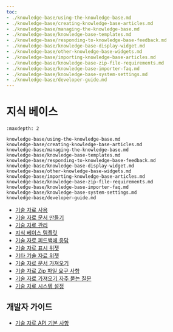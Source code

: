```yaml
---
toc:
- ./knowledge-base/using-the-knowledge-base.md
- ./knowledge-base/creating-knowledge-base-articles.md
- ./knowledge-base/managing-the-knowledge-base.md
- ./knowledge-base/knowledge-base-templates.md
- ./knowledge-base/responding-to-knowledge-base-feedback.md
- ./knowledge-base/knowledge-base-display-widget.md
- ./knowledge-base/other-knowledge-base-widgets.md
- ./knowledge-base/importing-knowledge-base-articles.md
- ./knowledge-base/knowledge-base-zip-file-requirements.md
- ./knowledge-base/knowledge-base-importer-faq.md
- ./knowledge-base/knowledge-base-system-settings.md
- ./knowledge-base/developer-guide.md
---
```

# 지식 베이스

```{toctree}
:maxdepth: 2

knowledge-base/using-the-knowledge-base.md
knowledge-base/creating-knowledge-base-articles.md
knowledge-base/managing-the-knowledge-base.md
knowledge-base/knowledge-base-templates.md
knowledge-base/responding-to-knowledge-base-feedback.md
knowledge-base/knowledge-base-display-widget.md
knowledge-base/other-knowledge-base-widgets.md
knowledge-base/importing-knowledge-base-articles.md
knowledge-base/knowledge-base-zip-file-requirements.md
knowledge-base/knowledge-base-importer-faq.md
knowledge-base/knowledge-base-system-settings.md
knowledge-base/developer-guide.md
```

* [기술 자료 사용](./knowledge-base/using-the-knowledge-base.md)
* [기술 자료 문서 만들기](./knowledge-base/creating-knowledge-base-articles.md)
* [기술 자료 관리](./knowledge-base/managing-the-knowledge-base.md)
* [지식 베이스 템플릿](./knowledge-base/knowledge-base-templates.md)
* [기술 자료 피드백에 응답](./knowledge-base/responding-to-knowledge-base-feedback.md)
* [기술 자료 표시 위젯](./knowledge-base/knowledge-base-display-widget.md)
* [기타 기술 자료 위젯](./knowledge-base/other-knowledge-base-widgets.md)
* [기술 자료 문서 가져오기](./knowledge-base/importing-knowledge-base-articles.md)
* [기술 자료 Zip 파일 요구 사항](./knowledge-base/knowledge-base-zip-file-requirements.md)
* [기술 자료 가져오기 자주 묻는 질문](./knowledge-base/knowledge-base-importer-faq.md)
* [기술 자료 시스템 설정](./knowledge-base/knowledge-base-system-settings.md)

## 개발자 가이드

* [기술 자료 API 기본 사항](./knowledge-base/developer-guide/knowledge-base-api-basics.md)